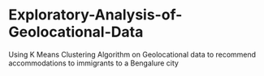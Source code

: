 # Exploratory-Analysis-of-Geolocational-Data
Using K Means Clustering Algorithm on Geolocational data to recommend accommodations to immigrants to a Bengalure city

